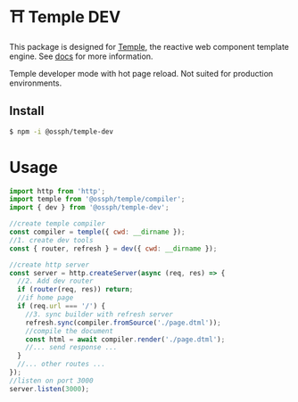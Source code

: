 # ⛩️ Temple DEV

This package is designed for [Temple](https://github.com/OSSPhilippines/temple),
the reactive web component template engine. See [docs](https://github.com/OSSPhilippines/temple)
for more information.

Temple developer mode with hot page reload. 
Not suited for production environments.

## Install

```bash
$ npm -i @ossph/temple-dev
```

# Usage

```js
import http from 'http';
import temple from '@ossph/temple/compiler';
import { dev } from '@ossph/temple-dev';

//create temple compiler
const compiler = temple({ cwd: __dirname });
//1. create dev tools
const { router, refresh } = dev({ cwd: __dirname });

//create http server
const server = http.createServer(async (req, res) => {
  //2. Add dev router
  if (router(req, res)) return;
  //if home page
  if (req.url === '/') {
    //3. sync builder with refresh server
    refresh.sync(compiler.fromSource('./page.dtml'));
    //compile the document
    const html = await compiler.render('./page.dtml');
    //... send response ...
  }
  //... other routes ...
});
//listen on port 3000
server.listen(3000);
```